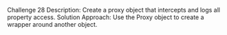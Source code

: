Challenge 28
Description:
Create a proxy object that intercepts and logs all property access.
Solution Approach:
Use the Proxy object to create a wrapper around another object.